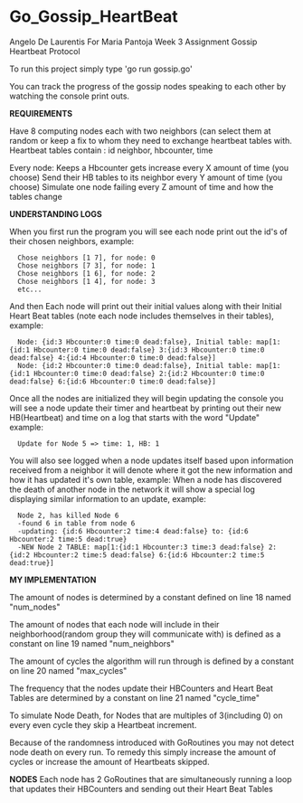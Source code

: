 # Go_Gossip_HeartBeat

Angelo De Laurentis For Maria Pantoja
Week 3 Assignment Gossip Heartbeat Protocol

To run this project simply type 'go run gossip.go'

You can track the progress of the gossip nodes speaking to each
other by watching the console print outs.

**REQUIREMENTS**


Have 8 computing nodes each with two neighbors
(can select them at random or keep a fix to
whom they need to exchange heartbeat tables with.
Heartbeat tables contain : id neighbor, hbcounter, time

Every node:
Keeps a Hbcounter gets increase every X amount of time (you choose)
Send their HB tables to its neighbor every Y amount of time (you choose)
Simulate one node failing every Z amount of time and how the tables change

**UNDERSTANDING LOGS**


When you first run the program you will see each node print out
the id's of their chosen neighbors, example:

```
  Chose neighbors [1 7], for node: 0
  Chose neighbors [7 3], for node: 1
  Chose neighbors [1 6], for node: 2
  Chose neighbors [1 4], for node: 3
  etc...
```

And then Each node will print out their initial values along with their
Initial Heart Beat tables (note each node includes themselves in their tables), example:

```
  Node: {id:3 Hbcounter:0 time:0 dead:false}, Initial table: map[1:{id:1 Hbcounter:0 time:0 dead:false} 3:{id:3 Hbcounter:0 time:0 dead:false} 4:{id:4 Hbcounter:0 time:0 dead:false}]
  Node: {id:2 Hbcounter:0 time:0 dead:false}, Initial table: map[1:{id:1 Hbcounter:0 time:0 dead:false} 2:{id:2 Hbcounter:0 time:0 dead:false} 6:{id:6 Hbcounter:0 time:0 dead:false}]
```

Once all the nodes are initialized they will begin updating the console
you will see a node update their timer and heartbeat by printing out their
new HB(Heartbeat) and time on a log that starts with the word "Update"
example:

```
  Update for Node 5 => time: 1, HB: 1
```
You will also see logged when a node updates itself based upon information
received from a neighbor it will denote where it got the new information
and how it has updated it's own table, example:
When a node has discovered the death of another node in the network
it will show a special log displaying similar information to an update, example:

```
  Node 2, has killed Node 6
  -found 6 in table from node 6
  -updating: {id:6 Hbcounter:2 time:4 dead:false} to: {id:6 Hbcounter:2 time:5 dead:true}
  -NEW Node 2 TABLE: map[1:{id:1 Hbcounter:3 time:3 dead:false} 2:{id:2 Hbcounter:2 time:5 dead:false} 6:{id:6 Hbcounter:2 time:5 dead:true}]
```

**MY IMPLEMENTATION**

The amount of nodes is determined by a constant defined on line 18
named "num_nodes"

The amount of nodes that each node will include in their
neighborhood(random group they will communicate with)
is defined as a constant on line 19 named "num_neighbors"

The amount of cycles the algorithm will run through is defined by
a constant on line 20 named "max_cycles"

The frequency that the nodes update their HBCounters and
Heart Beat Tables are determined by a constant on line 21
named "cycle_time"

To simulate Node Death, for Nodes that are multiples of 3(including 0)
on every even cycle they skip a Heartbeat increment.

Because of the randomness introduced with GoRoutines you may not
detect node death on every run.
To remedy this simply increase the amount of cycles or increase
the amount of Heartbeats skipped.

**NODES**
Each node has 2 GoRoutines that are simultaneously running
a loop that updates their HBCounters and sending out their
Heart Beat Tables
